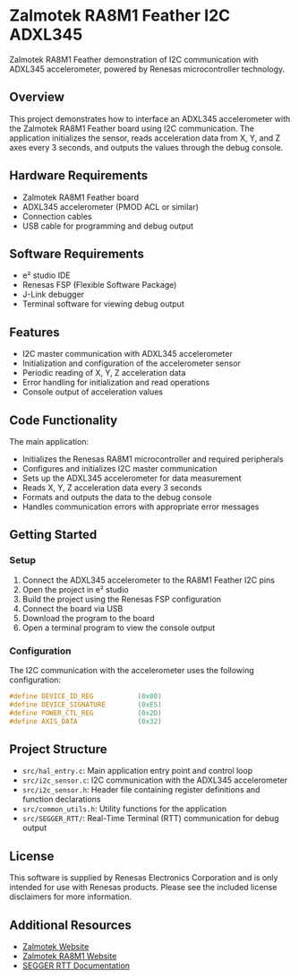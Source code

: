 # Zalmotek RA8M1 Feather I2C ADXL345

Zalmotek RA8M1 Feather demonstration of I2C communication with ADXL345 accelerometer, powered by Renesas microcontroller technology.

## Overview

This project demonstrates how to interface an ADXL345 accelerometer with the Zalmotek RA8M1 Feather board using I2C communication. The application initializes the sensor, reads acceleration data from X, Y, and Z axes every 3 seconds, and outputs the values through the debug console.

## Hardware Requirements

- Zalmotek RA8M1 Feather board 
- ADXL345 accelerometer (PMOD ACL or similar)
- Connection cables
- USB cable for programming and debug output

## Software Requirements

- e² studio IDE
- Renesas FSP (Flexible Software Package)
- J-Link debugger
- Terminal software for viewing debug output

## Features

- I2C master communication with ADXL345 accelerometer
- Initialization and configuration of the accelerometer sensor
- Periodic reading of X, Y, Z acceleration data
- Error handling for initialization and read operations
- Console output of acceleration values

## Code Functionality

The main application:
- Initializes the Renesas RA8M1 microcontroller and required peripherals
- Configures and initializes I2C master communication
- Sets up the ADXL345 accelerometer for data measurement
- Reads X, Y, Z acceleration data every 3 seconds
- Formats and outputs the data to the debug console
- Handles communication errors with appropriate error messages

## Getting Started

### Setup

1. Connect the ADXL345 accelerometer to the RA8M1 Feather I2C pins
2. Open the project in e² studio
3. Build the project using the Renesas FSP configuration
4. Connect the board via USB
5. Download the program to the board
6. Open a terminal program to view the console output

### Configuration

The I2C communication with the accelerometer uses the following configuration:

```c
#define DEVICE_ID_REG           (0x00)
#define DEVICE_SIGNATURE        (0xE5)
#define POWER_CTL_REG           (0x2D)
#define AXIS_DATA               (0x32)
```

## Project Structure

- `src/hal_entry.c`: Main application entry point and control loop
- `src/i2c_sensor.c`: I2C communication with the ADXL345 accelerometer
- `src/i2c_sensor.h`: Header file containing register definitions and function declarations
- `src/common_utils.h`: Utility functions for the application
- `src/SEGGER_RTT/`: Real-Time Terminal (RTT) communication for debug output

## License

This software is supplied by Renesas Electronics Corporation and is only intended for use with Renesas products. Please see the included license disclaimers for more information.

## Additional Resources

- [Zalmotek Website](https://zalmotek.com)
- [Zalmotek RA8M1 Website](https://zalmotek.com/products/RA8M1-Feather-SoM/)
- [SEGGER RTT Documentation](https://www.segger.com/products/debug-probes/j-link/technology/about-real-time-transfer/) 